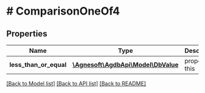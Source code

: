 # # ComparisonOneOf4

## Properties

Name | Type | Description | Notes
------------ | ------------- | ------------- | -------------
**less_than_or_equal** | [**\Agnesoft\AgdbApi\Model\DbValue**](DbValue.md) | property &lt;&#x3D; this |

[[Back to Model list]](../../README.md#models) [[Back to API list]](../../README.md#endpoints) [[Back to README]](../../README.md)
